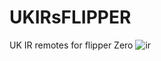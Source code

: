 # UKIRsFLIPPER
 UK IR remotes for flipper Zero 
![ir](https://github.com/Ellnutt/UKIRsFLIPPER/assets/114447731/3c248849-d27a-469f-a93c-4a8623c47131)
